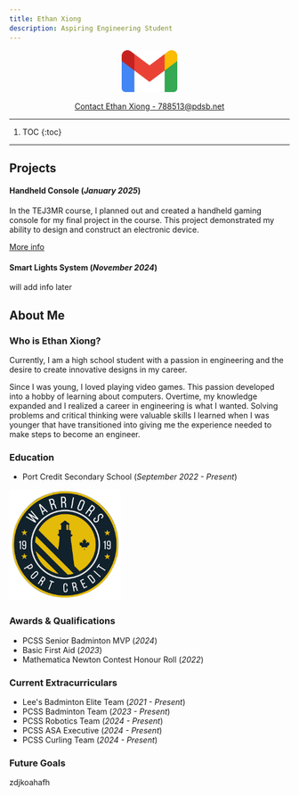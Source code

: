 ```yaml
---
title: Ethan Xiong
description: Aspiring Engineering Student
---
```


<p align="center">
    <img src="./assets/gmail.png" width="100" height="75">
</p>
<p align="center">
    <a href="https://mail.google.com/mail/u/0/?fs=1&to=788513@pdsb.net&tf=cm">Contact Ethan Xiong - 788513@pdsb.net</a>
</p>

* * *

1. TOC
{:toc}

* * *

## Projects
#### Handheld Console (_January 2025_)
In the TEJ3MR course, I planned out and created a handheld gaming console for my final project in the course. This project demonstrated my ability to design and construct an electronic device.

[More info](./console.html)

#### Smart Lights System (_November 2024_)
will add info later

## About Me
### Who is Ethan Xiong?
Currently, I am a high school student with a passion in engineering and the desire to create innovative designs in my career. 

Since I was young, I loved playing video games. This passion developed into a hobby of learning about computers. Overtime, my knowledge expanded and I realized a career in engineering is what I wanted. Solving problems and critical thinking were valuable skills I learned when I was younger that have transitioned into giving me the experience needed to make steps to become an engineer.

### Education
- Port Credit Secondary School (_September 2022 - Present_)

<img src="./assets/pcss-image.png" width="200" height="200">

### Awards & Qualifications
- PCSS Senior Badminton MVP (_2024_)
- Basic First Aid (_2023_)
- Mathematica Newton Contest Honour Roll (_2022_)

### Current Extracurriculars
- Lee's Badminton Elite Team (_2021 - Present_)
- PCSS Badminton Team (_2023 - Present_)
- PCSS Robotics Team (_2024 - Present_)
- PCSS ASA Executive (_2024 - Present_)
- PCSS Curling Team (_2024 - Present_)

### Future Goals

zdjkoahafh